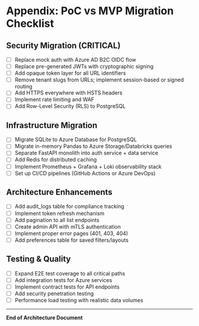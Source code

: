 # Appendix: PoC vs MVP Migration Checklist

## Security Migration (CRITICAL)

- [ ] Replace mock auth with Azure AD B2C OIDC flow
- [ ] Replace pre-generated JWTs with cryptographic signing
- [ ] Add opaque token layer for all URL identifiers
- [ ] Remove tenant slugs from URLs; implement session-based or signed routing
- [ ] Add HTTPS everywhere with HSTS headers
- [ ] Implement rate limiting and WAF
- [ ] Add Row-Level Security (RLS) to PostgreSQL

## Infrastructure Migration

- [ ] Migrate SQLite to Azure Database for PostgreSQL
- [ ] Migrate in-memory Pandas to Azure Storage/Databricks queries
- [ ] Separate FastAPI monolith into auth service + data service
- [ ] Add Redis for distributed caching
- [ ] Implement Prometheus + Grafana + Loki observability stack
- [ ] Set up CI/CD pipelines (GitHub Actions or Azure DevOps)

## Architecture Enhancements

- [ ] Add audit_logs table for compliance tracking
- [ ] Implement token refresh mechanism
- [ ] Add pagination to all list endpoints
- [ ] Create admin API with mTLS authentication
- [ ] Implement proper error pages (401, 403, 404)
- [ ] Add preferences table for saved filters/layouts

## Testing & Quality

- [ ] Expand E2E test coverage to all critical paths
- [ ] Add integration tests for Azure services
- [ ] Implement contract tests for API endpoints
- [ ] Add security penetration testing
- [ ] Performance load testing with realistic data volumes

---

**End of Architecture Document**
